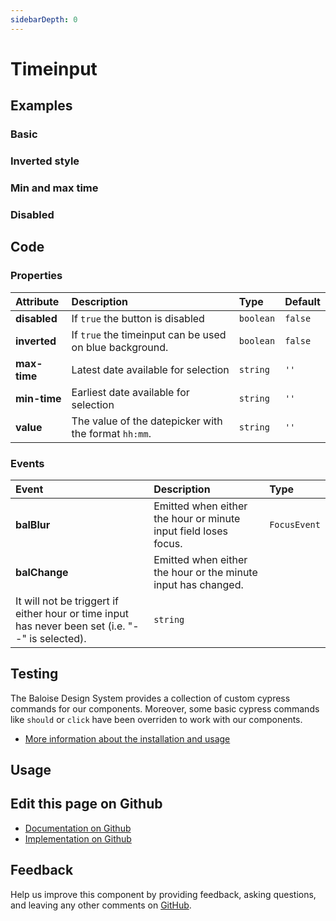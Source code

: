```yaml
---
sidebarDepth: 0
---
```


# Timeinput


<!-- START: human documentation top -->

<!-- END: human documentation top -->

<ClientOnly><docs-component-tabs></docs-component-tabs></ClientOnly>


## Examples

### Basic

<ClientOnly><docs-demo-bal-timeinput-121></docs-demo-bal-timeinput-121></ClientOnly>


### Inverted style

<ClientOnly><docs-demo-bal-timeinput-122></docs-demo-bal-timeinput-122></ClientOnly>


### Min and max time

<ClientOnly><docs-demo-bal-timeinput-123></docs-demo-bal-timeinput-123></ClientOnly>


### Disabled

<ClientOnly><docs-demo-bal-timeinput-124></docs-demo-bal-timeinput-124></ClientOnly>



## Code



### Properties


| Attribute    | Description                                             | Type                 | Default            |
| :----------- | :------------------------------------------------------ | :------------------- | :----------------- |
| **disabled** | If `true` the button is disabled                        | <code>boolean</code> | <code>false</code> |
| **inverted** | If `true` the timeinput can be used on blue background. | <code>boolean</code> | <code>false</code> |
| **max-time** | Latest date available for selection                     | <code>string</code>  | <code>''</code>    |
| **min-time** | Earliest date available for selection                   | <code>string</code>  | <code>''</code>    |
| **value**    | The value of the datepicker with the format `hh:mm`.    | <code>string</code>  | <code>''</code>    |

### Events


| Event         | Description                                                                                                                                                    | Type                    |
| :------------ | :------------------------------------------------------------------------------------------------------------------------------------------------------------- | :---------------------- |
| **balBlur**   | Emitted when either the hour or minute input field loses focus.                                                                                                | <code>FocusEvent</code> |
| **balChange** | Emitted when either the hour or the minute input has changed.
It will not be triggert if either hour or time input has never been set (i.e. "--" is selected). | <code>string</code>     |

## Testing

The Baloise Design System provides a collection of custom cypress commands for our components. Moreover, some basic cypress commands like `should` or `click` have been overriden to work with our components.

- [More information about the installation and usage](/components/tooling/testing.html)

## Usage

<!-- START: human documentation usage -->

<!-- END: human documentation usage -->



## Edit this page on Github

* [Documentation on Github](https://github.com/baloise/design-system/blob/master/docs/src/components/components/bal-timeinput.md)
* [Implementation on Github](https://github.com/baloise/design-system/blob/master/packages/components/src/components/bal-timeinput)

## Feedback

Help us improve this component by providing feedback, asking questions, and leaving any other comments on [GitHub](https://github.com/baloise/design-system/issues/new).

